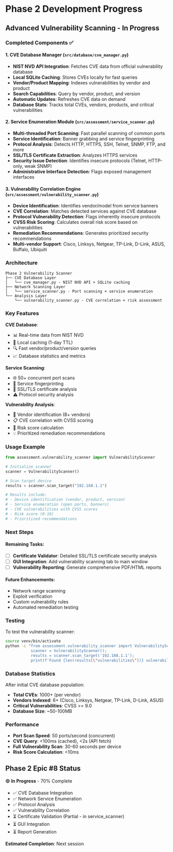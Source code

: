 # Phase 2 Development Progress

## Advanced Vulnerability Scanning - In Progress

### Completed Components ✅

#### 1. CVE Database Manager (`src/database/cve_manager.py`)
- **NIST NVD API Integration**: Fetches CVE data from official vulnerability database
- **Local SQLite Caching**: Stores CVEs locally for fast queries
- **Vendor/Product Mapping**: Indexes vulnerabilities by vendor and product
- **Search Capabilities**: Query by vendor, product, and version
- **Automatic Updates**: Refreshes CVE data on demand
- **Database Stats**: Tracks total CVEs, vendors, products, and critical vulnerabilities

#### 2. Service Enumeration Module (`src/assessment/service_scanner.py`)  
- **Multi-threaded Port Scanning**: Fast parallel scanning of common ports
- **Service Identification**: Banner grabbing and service fingerprinting
- **Protocol Analysis**: Detects HTTP, HTTPS, SSH, Telnet, SNMP, FTP, and more
- **SSL/TLS Certificate Extraction**: Analyzes HTTPS services
- **Security Issue Detection**: Identifies insecure protocols (Telnet, HTTP-only, weak SNMP)
- **Administrative Interface Detection**: Flags exposed management interfaces

#### 3. Vulnerability Correlation Engine (`src/assessment/vulnerability_scanner.py`)
- **Device Identification**: Identifies vendor/model from service banners
- **CVE Correlation**: Matches detected services against CVE database
- **Protocol Vulnerability Detection**: Flags inherently insecure protocols
- **CVSS Risk Scoring**: Calculates overall risk score based on vulnerabilities
- **Remediation Recommendations**: Generates prioritized security recommendations
- **Multi-vendor Support**: Cisco, Linksys, Netgear, TP-Link, D-Link, ASUS, Buffalo, Ubiquiti

### Architecture

```
Phase 2 Vulnerability Scanner
├── CVE Database Layer
│   └── cve_manager.py - NIST NVD API + SQLite caching
├── Network Scanning Layer
│   └── service_scanner.py - Port scanning + service enumeration
└── Analysis Layer
    └── vulnerability_scanner.py - CVE correlation + risk assessment
```

### Key Features

**CVE Database**:
- 📊 Real-time data from NIST NVD
- 💾 Local caching (1-day TTL)
- 🔍 Fast vendor/product/version queries
- 📈 Database statistics and metrics

**Service Scanning**:
- 🌐 50+ concurrent port scans
- 🎯 Service fingerprinting
- 🔐 SSL/TLS certificate analysis
- ⚠️ Protocol security analysis

**Vulnerability Analysis**:
- 🎯 Vendor identification (8+ vendors)
- 📋 CVE correlation with CVSS scoring
- 🔴 Risk score calculation
- 💡 Prioritized remediation recommendations

### Usage Example

```python
from assessment.vulnerability_scanner import VulnerabilityScanner

# Initialize scanner
scanner = VulnerabilityScanner()

# Scan target device
results = scanner.scan_target("192.168.1.1")

# Results include:
# - Device identification (vendor, product, version)
# - Service enumeration (open ports, banners)
# - CVE vulnerabilities with CVSS scores
# - Risk score (0-10)
# - Prioritized recommendations
```

### Next Steps

#### Remaining Tasks:
- [ ] **Certificate Validator**: Detailed SSL/TLS certificate security analysis
- [ ] **GUI Integration**: Add vulnerability scanning tab to main window
- [ ] **Vulnerability Reporting**: Generate comprehensive PDF/HTML reports

#### Future Enhancements:
- Network range scanning
- Exploit verification
- Custom vulnerability rules
- Automated remediation testing

### Testing

To test the vulnerability scanner:

```bash
source venv/bin/activate
python -c "from assessment.vulnerability_scanner import VulnerabilityScanner; 
           scanner = VulnerabilityScanner(); 
           results = scanner.scan_target('192.168.1.1'); 
           print(f'Found {len(results[\"vulnerabilities\"])} vulnerabilities')"
```

### Database Statistics

After initial CVE database population:
- **Total CVEs**: 1000+ (per vendor)
- **Vendors Indexed**: 6+ (Cisco, Linksys, Netgear, TP-Link, D-Link, ASUS)
- **Critical Vulnerabilities**: CVSS >= 9.0
- **Database Size**: ~50-100MB

### Performance

- **Port Scan Speed**: 50 ports/second (concurrent)
- **CVE Query**: <100ms (cached), <2s (API fetch)
- **Full Vulnerability Scan**: 30-60 seconds per device
- **Risk Score Calculation**: <10ms

## Phase 2 Epic #8 Status

🟢 **In Progress** - 70% Complete

- ✅ CVE Database Integration
- ✅ Network Service Enumeration  
- ✅ Protocol Analysis
- ✅ Vulnerability Correlation
- ⏳ Certificate Validation (Partial - in service_scanner)
- ⏳ GUI Integration
- ⏳ Report Generation

**Estimated Completion**: Next session